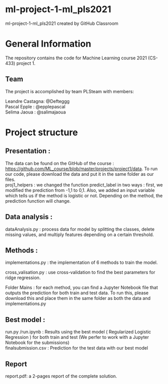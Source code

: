 # ml-project-1-ml_pls2021
ml-project-1-ml_pls2021 created by GitHub Classroom
# General Information
The repository contains the code for Machine Learning course 2021 (CS-433) project 1.
## Team
The project is accomplished by team PLSteam with members: 

Leandre Castagna: @Defteggg \
Pascal  Epple   : @epplepascal \
Selima  Jaoua   : @salimajaoua


# Project structure
## Presentation : 
The data can be found on the GitHub of the course : https://github.com/ML_course/blob/master/projects/project1/data. To run our code, please download the data and put it in the same folder as our files. \
proj1_helpers : we changed the function predict_label in two ways : first, we modified the prediction from  -1,1 to 0,1. Also, we added an input variable which tells us if the method is logistic or not. Depending on the method, the prediction function will change. 
## Data analysis : 
dataAnalysis.py : process data for model by splitting the classes, delete missing values, and multiply features depending on a certain threshold. 
## Methods : 
implementations.py  : the implementation of 6 methods to train the model. 

cross_valisation.py : use cross-validation to find the best parameters for ridge regression. 

Folder Mains        : for each method, you can find a Jupyter Notebook file that outputs the prediction for both train and test data. To run this, please download this and place them in the same folder as both the data and implementations.py
## Best model : 
run.py /run.ipynb  : Results using the best model ( Regularized Logistic Regression ) for both train and test (We perfer to work with a Jupyter Notebook for the submissions)\
finalsubmission.csv : Prediction for the test data with our best model

## Report
report.pdf: a 2-pages report of the complete solution.
